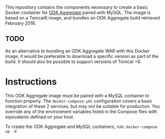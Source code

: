 This repository contains the components necessary to create a basic Docker
container for [ODK Aggregate](https://opendatakit.org/use/aggregate/) paired
with MySQL. The image is based on a Tomcat6 image, and bundles an ODK Aggregate
build retrieved February 2016.

## TODO

As an alternative to bundling an ODK Aggregate WAR with this Docker image, it
would be preferable to download a specific version as part of the build. It
should also be possible to support versions of Tomcat >6.

# Instructions
This ODK Aggregate image must be paired with a MySQL container to function
properly. The `docker-compose.yml` configuration covers a basic integration of
these 2 services, but may not be suitable for production. You override any of
the environment variables listed in the Compose files with equivalents defined
on your host.

To create the ODK Aggregate and MySQL containers, run: `docker-compose up -d`
